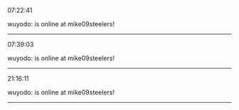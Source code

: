 07:22:41

wuyodo: is online at mike09steelers!

---

07:39:03

wuyodo: is online at mike09steelers!

---

21:16:11

wuyodo: is online at mike09steelers!

---

